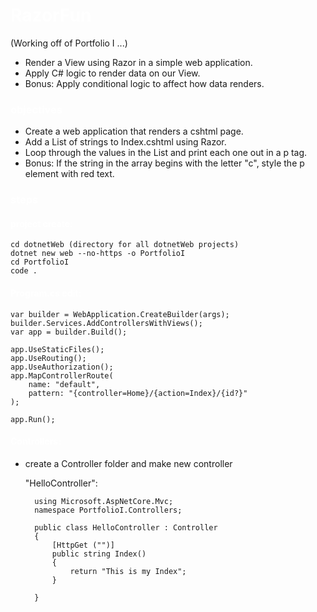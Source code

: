 # <span style= "color: white;">RazorFun</span>
(Working off of Portfolio I ...)

- Render a View using Razor in a simple web application.
- Apply C# logic to render data on our View.
- Bonus: Apply conditional logic to affect how data renders.

### <span style= "color: white;">objectives</span>
- Create a web application that renders a cshtml page.
- Add a List of strings to Index.cshtml using Razor.
- Loop through the values in the List and print each one out in a p tag.
- Bonus: If the string in the array begins with the letter "c", style the p element with red text.



### <span style= "color: white;">steps</span>

#### <span style= "color: white;">project create:</span>

    cd dotnetWeb (directory for all dotnetWeb projects)
    dotnet new web --no-https -o PortfolioI
    cd PortfolioI
    code .

#### <span style= "color: white;">Program.cs edit:</span>

    var builder = WebApplication.CreateBuilder(args);
    builder.Services.AddControllersWithViews();
    var app = builder.Build();

    app.UseStaticFiles();
    app.UseRouting();
    app.UseAuthorization();
    app.MapControllerRoute(
        name: "default",
        pattern: "{controller=Home}/{action=Index}/{id?}"
    );

    app.Run();

#### <span style= "color: white;">Controllers:</span>

- create a Controller folder and make new controller 

    "HelloController":

        using Microsoft.AspNetCore.Mvc;
        namespace PortfolioI.Controllers;
        
        public class HelloController : Controller
        {
            [HttpGet ("")]
            public string Index()
            {
                return "This is my Index";
            }

        }
